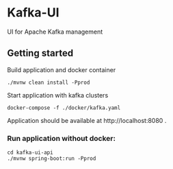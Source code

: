 # Kafka-UI
UI for Apache Kafka management

## Getting started

Build application and docker container

```
./mvnw clean install -Pprod
```

Start application with kafka clusters

```
docker-compose -f ./docker/kafka.yaml
```

Application should be available at http://localhost:8080 .

### Run application without docker:

```
cd kafka-ui-api
./mvnw spring-boot:run -Pprod
```